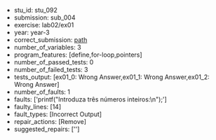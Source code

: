 - stu_id: stu_092	       
- submission: sub_004
- exercise: lab02/ex01
- year: year-3
- correct_submission: [path](https://github.com/pmorvalho/C-Pack-IPAs/blob/main/correct_submissions/year-3/lab02/ex01/ex01-stu_092-sub_003)
- number_of_variables: 3
- program_features: [define,for-loop,pointers] 
- number_of_passed_tests: 0
- number_of_failed_tests: 3
- tests_output: [ex01_0: Wrong Answer,ex01_1: Wrong Answer,ex01_2: Wrong Answer]
- number_of_faults: 1
- faults: ['printf("Introduza três números inteiros:\n");']
- faulty_lines: [14]
- fault_types: [Incorrect Output]
- repair_actions: [Remove] 
- suggested_repairs: ['']
